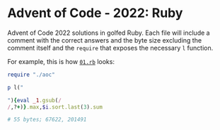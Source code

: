 # Advent of Code - 2022: Ruby

Advent of Code 2022 solutions in golfed Ruby. Each file will include a comment with the correct answers and the byte size excluding the comment itself and the `require` that exposes the necessary `l` function.

For example, this is how [`01.rb`](src/01.rb) looks:

```rb
require "./aoc"

p l("

"){eval _1.gsub(/
/,?+)}.max,$i.sort.last(3).sum

# 55 bytes; 67622, 201491
```
